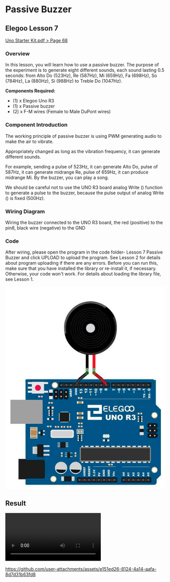 # Passive Buzzer

## Elegoo Lesson 7

[Uno Starter Kit.pdf > Page 68](../../docs/UNO%20Starter%20Kit.pdf)

### Overview

In this lesson, you will learn how to use a passive buzzer.
The purpose of the experiment is to generate eight different sounds, each sound lasting 0.5 seconds: from Alto Do (523Hz), Re (587Hz), Mi (659Hz), Fa (698Hz), So (784Hz), La (880Hz), Si (988Hz) to Treble Do (1047Hz).

**Components Required:**

* (1) x Elegoo Uno R3
* (1) x Passive buzzer
* (2) x F-M wires (Female to Male DuPont wires)

### Component Introduction

The working principle of passive buzzer is using PWM generating audio to make the air to vibrate.

Appropriately changed as long as the vibration frequency, it can generate different sounds.

For example, sending a pulse of 523Hz, it can generate Alto Do, pulse of 587Hz, it can generate midrange Re, pulse of 659Hz, it can produce midrange Mi. By the buzzer, you can play a song.

We should be careful not to use the UNO R3 board analog Write () function to generate a pulse to the buzzer, because the pulse output of analog Write () is fixed (500Hz).

### Wiring Diagram

Wiring the buzzer connected to the UNO R3 board, the red (positive) to the pin8, black wire (negative) to the GND

### Code

After wiring, please open the program in the code folder- Lesson 7 Passive Buzzer and
click UPLOAD to upload the program. See Lesson 2 for details about program
uploading if there are any errors.
Before you can run this, make sure that you have installed the <pitches> library or
re-install it, if necessary. Otherwise, your code won't work.
For details about loading the library file, see Lesson 1.

![passive buzzer](passive_buzzer.png)

## Result

![proof](passive_buzzer.mp4)

https://github.com/user-attachments/assets/e151ed26-8124-4a14-aafa-8d7d31b63fd8

